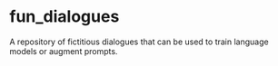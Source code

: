 # fun_dialogues
A repository of fictitious dialogues that can be used to train language models or augment prompts.
